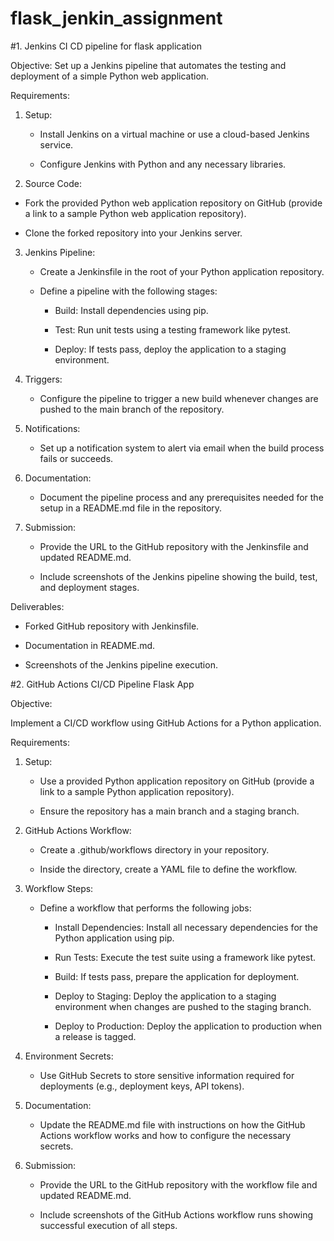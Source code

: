 # flask_jenkin_assignment

#1. Jenkins CI CD pipeline for flask application

Objective:
Set up a Jenkins pipeline that automates the testing and deployment of a simple Python web application.


Requirements:


1. Setup:

   - Install Jenkins on a virtual machine or use a cloud-based Jenkins service.

   - Configure Jenkins with Python and any necessary libraries.


2. Source Code:

  - Fork the provided Python web application repository on GitHub (provide a link to a sample Python web application repository).

  - Clone the forked repository into your Jenkins server.


3. Jenkins Pipeline:

   - Create a Jenkinsfile in the root of your Python application repository.

   - Define a pipeline with the following stages:

     - Build: Install dependencies using pip.

     - Test: Run unit tests using a testing framework like pytest.

     - Deploy: If tests pass, deploy the application to a staging environment.


4. Triggers:

   - Configure the pipeline to trigger a new build whenever changes are pushed to the main branch of the repository.


5. Notifications:

   - Set up a notification system to alert via email when the build process fails or succeeds.


6. Documentation:

   - Document the pipeline process and any prerequisites needed for the setup in a README.md file in the repository.


7. Submission:

   - Provide the URL to the GitHub repository with the Jenkinsfile and updated README.md.

   - Include screenshots of the Jenkins pipeline showing the build, test, and deployment stages.


Deliverables:

- Forked GitHub repository with Jenkinsfile.

- Documentation in README.md.

- Screenshots of the Jenkins pipeline execution.


#2. GitHub Actions CI/CD Pipeline Flask App

Objective:

Implement a CI/CD workflow using GitHub Actions for a Python application.


Requirements:


1. Setup:

   - Use a provided Python application repository on GitHub (provide a link to a sample Python application repository).

   - Ensure the repository has a main branch and a staging branch.


2. GitHub Actions Workflow:

   - Create a .github/workflows directory in your repository.

   - Inside the directory, create a YAML file to define the workflow.


3. Workflow Steps:

   - Define a workflow that performs the following jobs:

     - Install Dependencies: Install all necessary dependencies for the Python application using pip.

     - Run Tests: Execute the test suite using a framework like pytest.

     - Build: If tests pass, prepare the application for deployment.

     - Deploy to Staging: Deploy the application to a staging environment when changes are pushed to the staging branch.

     - Deploy to Production: Deploy the application to production when a release is tagged.


4. Environment Secrets:

   - Use GitHub Secrets to store sensitive information required for deployments (e.g., deployment keys, API tokens).


5. Documentation:

   - Update the README.md file with instructions on how the GitHub Actions workflow works and how to configure the necessary secrets.


6. Submission:

   - Provide the URL to the GitHub repository with the workflow file and updated README.md.

   - Include screenshots of the GitHub Actions workflow runs showing successful execution of all steps.

